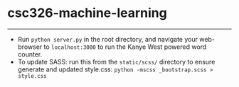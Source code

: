 # csc326-machine-learning
---
- Run `python server.py` in the root directory, and navigate your
web-browser to `localhost:3000` to run the Kanye West powered word counter.
- To update SASS: run this from the `static/scss/` directory to ensure generate and updated style.css: `python -mscss _bootstrap.scss > style.css`
